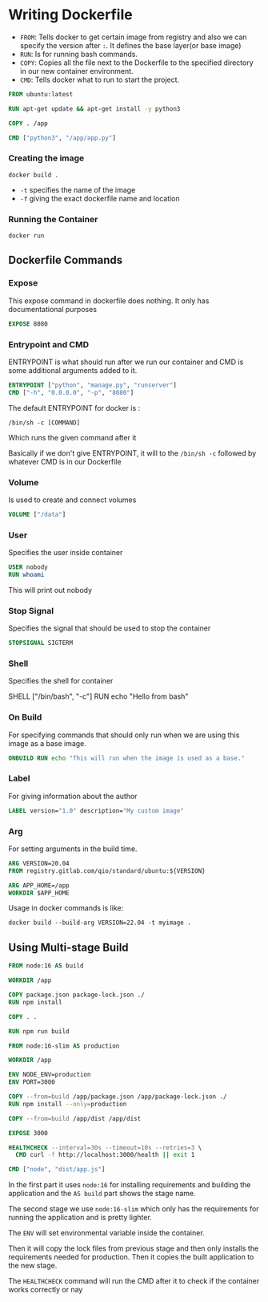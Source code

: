 # Writing Dockerfile

- `FROM`: Tells docker to get certain image from registry and also we can specify the version after `:`. It defines the base layer(or base image)
- `RUN`: Is for running bash commands.
- `COPY`: Copies all the file next to the Dockerfile to the specified directory in our new container environment.
- `CMD`: Tells docker what to run to start the project.

```Dockerfile
FROM ubuntu:latest

RUN apt-get update && apt-get install -y python3

COPY . /app

CMD ["python3", "/app/app.py"]
```

### Creating the image

```shell
docker build .
```

- `-t` specifies the name of the image
- `-f` giving the exact dockerfile name and location

### Running the Container

```shell
docker run 
```

## Dockerfile Commands

### Expose

This expose command in dockerfile does nothing. It only has documentational purposes

```Dockerfile
EXPOSE 8080
```

### Entrypoint and CMD

ENTRYPOINT is what should run after we run our container and CMD is some additional arguments added to it.

```Dockerfile
ENTRYPOINT ["python", "manage.py", "runserver"]
CMD ["-h", "0.0.0.0", "-p", "8080"]
```

The default ENTRYPOINT for docker is :

```shell
/bin/sh -c [COMMAND]
```

Which runs the given command after it

Basically if we don't give ENTRYPOINT, it will to the `/bin/sh -c` followed by whatever CMD is in our Dockerfile

### Volume
Is used to create and connect volumes
```dockerfile
VOLUME ["/data"]
```

### User

Specifies the user inside container
```dockerfile
USER nobody
RUN whoami
```

This will print out nobody

### Stop Signal

Specifies the signal that should be used to stop the container

```dockerfile
STOPSIGNAL SIGTERM
```

### Shell

Specifies the shell for container

SHELL ["/bin/bash", "-c"]
RUN echo "Hello from bash"

### On Build

For specifying commands that should only run when we are using this image as a base image.

```dockerfile
ONBUILD RUN echo "This will run when the image is used as a base."
```

### Label

For giving information about the author

```dockerfile
LABEL version="1.0" description="My custom image"
```

### Arg

For setting arguments in the build time.

```dockerfile
ARG VERSION=20.04
FROM registry.gitlab.com/qio/standard/ubuntu:${VERSION}

ARG APP_HOME=/app
WORKDIR $APP_HOME
```

Usage in docker commands is like:

```shell
docker build --build-arg VERSION=22.04 -t myimage .
```

## Using Multi-stage Build

```dockerfile
FROM node:16 AS build

WORKDIR /app

COPY package.json package-lock.json ./
RUN npm install

COPY . .

RUN npm run build

FROM node:16-slim AS production

WORKDIR /app

ENV NODE_ENV=production
ENV PORT=3000

COPY --from=build /app/package.json /app/package-lock.json ./
RUN npm install --only=production

COPY --from=build /app/dist /app/dist

EXPOSE 3000

HEALTHCHECK --interval=30s --timeout=10s --retries=3 \
  CMD curl -f http://localhost:3000/health || exit 1

CMD ["node", "dist/app.js"]
```

In the first part it uses `node:16` for installing requirements and building the application and the `AS build` part shows the stage name.

The second stage we use `node:16-slim` which only has the requirements for running the application and is pretty lighter.

The `ENV` will set environmental variable inside the container.

Then it will copy the lock files from previous stage and then only installs the requirements needed for production. Then it copies the built application to the new stage.

The `HEALTHCHECK` command will run the CMD after it to check if the container works correctly or nay
